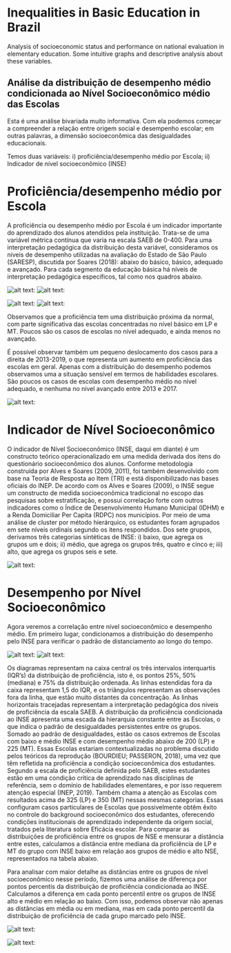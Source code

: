 # Inequalities in Basic Education in Brazil
Analysis of socioeconomic status and performance on national evaluation in elementary education. Some intuitive graphs and descriptive analysis about these variables.

## Análise da distribuição de desempenho médio condicionada ao Nível Socioeconômico médio das Escolas

Esta é uma análise bivariada muito informativa. Com ela podemos começar a compreender a relação entre origem social e desempenho escolar; em outras palavras, a dimensão socioeconômica das desigualdades educacionais.

Temos duas variáveis: i) proficiência/desempenho médio por Escola; ii) Indicador de nível socioeconômico (INSE)

# Proficiência/desempenho médio por Escola

A proficiência ou desempenho médio por Escola é um indicador importante do aprendizado dos alunos atendidos pela instituição. Trata-se de uma variável métrica contínua que varia na escala SAEB de 0-400. Para uma interpretação pedagógica da distribuição desta variável, consideramos os níveis de desempenho utilizadas na avaliação do Estado de São Paulo (SARESP), discutida por Soares (2018): abaixo do básico, básico, adequado e avançado. Para cada segmento da educação básica há níveis de interpretação pedagógica específicos, tal como nos quadros abaixo.

![alt text:](https://github.com/victorgalcantara/SAEB_educ_inequalities_schools/blob/main/niveis_LP.png?raw=true)
![alt text:](https://github.com/victorgalcantara/SAEB_educ_inequalities_schools/blob/main/niveis_MT.png?raw=true)

![alt text:](https://github.com/victorgalcantara/SAEB_educ_inequalities_schools/blob/main/histograms_DesempLP.png?raw=true)
![alt text:](https://github.com/victorgalcantara/SAEB_educ_inequalities_schools/blob/main/histograms_DesempMT.png?raw=true)

Observamos que a proficiência tem uma distribuição próxima da normal, com parte significativa das escolas concentradas no nível básico em LP e MT. Poucos são os casos de escolas no nível adequado, e ainda menos no avançado.

É possível observar também um pequeno deslocamento dos casos para a direita de 2013-2019, o que representa um aumento em proficiência das escolas em geral. Apenas com a distribuição do desempenho podemos observamos uma a situação sensível em termos de habilidades escolares. São poucos os casos de escolas com desempenho médio no nível adequado, e nenhuma no nível avançado entre 2013 e 2017.

![alt text:](https://github.com/victorgalcantara/SAEB_educ_inequalities_schools/blob/main/density_Desemp2013-2019.png?raw=true)

# Indicador de Nível Socioeconômico

O indicador de Nível Socioeconômico (INSE, daqui em diante) é um constructo teórico operacionalizado em uma medida derivada dos itens do questionário socioeconômico dos alunos. Conforme metodologia construída por Alves e Soares (2009, 2011), foi também desenvolvido com base na Teoria de Resposta ao Item (TRI) e está disponibilizado nas bases oficiais do INEP. De acordo com os Alves e Soares (2009), o INSE segue um constructo de medida socioeconômica tradicional no escopo das pesquisas sobre estratificação, e possui correlação forte com outros indicadores como o Índice de Desenvolvimento Humano Municipal (IDHM) e a Renda Domiciliar Per Capita (RDPC) nos municípios. Por meio de uma análise de cluster por método hierárquico, os estudantes foram agrupados em sete níveis ordinais segundo os itens respondidos. Dos sete grupos, derivamos três categorias sintéticas de INSE: i) baixo, que agrega os grupos um e dois; ii) médio, que agrega os grupos três, quatro e cinco e; iii) alto, que agrega os grupos seis e sete.

![alt text:](https://github.com/victorgalcantara/SAEB_educ_inequalities_schools/blob/main/barplot_INSE.png?raw=true)

# Desempenho por Nível Socioeconômico

Agora veremos a correlação entre nível socioeconômico e desempenho médio. Em primeiro lugar, condicionamos a distribuição do desempenho pelo INSE para verificar o padrão de distanciamento ao longo do tempo.

![alt text:](https://github.com/victorgalcantara/SAEB_educ_inequalities_schools/blob/main/density_INSExDesemp.png?raw=true)
![alt text:](https://github.com/victorgalcantara/SAEB_educ_inequalities_schools/blob/main/density_INSExDesemp-MT.png?raw=true)


Os diagramas representam na caixa central os três intervalos interquartis (IQR’s) da distribuição de proficiência, isto é, os pontos 25%, 50% (mediana) e 75% da distribuição ordenada. As linhas estendidas fora da caixa representam 1,5 do IQR, e os triângulos representam as observações fora da linha, que estão muito distantes da concentração. As linhas horizontais tracejadas representam a interpretação pedagógica dos níveis de proficiência da escala SAEB. A distribuição da proficiência condicionada ao INSE apresenta uma escada da hierarquia constante entre as Escolas, o que indica o padrão de desigualdades persistentes entre os grupos. Somado ao padrão de desigualdades, estão os casos extremos de Escolas com baixo e médio INSE e com desempenho médio abaixo de 200 (LP) e 225 (MT). Essas Escolas estariam contextualizadas no problema discutido pelos teóricos da reprodução (BOURDIEU; PASSERON, 2018), uma vez que têm refletida na proficiência a condição socioeconômica dos estudantes. Segundo a escala de proficiência definida pelo SAEB, estes estudantes estão em uma condição crítica de aprendizado nas disciplinas de referência, sem o domínio de habilidades elementares, e por isso requerem atenção especial (INEP, 2019). Também chama a atenção as Escolas com resultados acima de 325 (LP) e 350 (MT) nessas mesmas categorias. Essas configuram casos particulares de Escolas que possivelmente obtêm êxito no controle do background socioeconômico dos estudantes, oferecendo condições institucionais de aprendizado independente da origem social, tratados pela literatura sobre Eficácia escolar.
Para comparar as distribuições de proficiência entre os grupos de NSE e mensurar a distância entre estes, calculamos a distância entre mediana da proficiência de LP e MT do grupo com INSE baixo em relação aos grupos de médio e alto NSE, representados na tabela abaixo.

Para analisar com maior detalhe as distâncias entre os grupos de nível socioeconômico nesse período, fizemos uma análise de diferença por pontos percentis da distribuição de proficiência condicionada ao INSE. Calculamos a diferença em cada ponto percentil entre os grupos de INSE alto e médio em relação ao baixo. Com isso, podemos observar não apenas as distâncias em média ou em mediana, mas em cada ponto percentil da distribuição de proficiência de cada grupo marcado pelo INSE.

![alt text:](https://github.com/victorgalcantara/SAEB_educ_inequalities_schools/blob/main/percentis_INSExDesempLP.png?raw=true)

![alt text:](https://github.com/victorgalcantara/SAEB_educ_inequalities_schools/blob/main/percentis_INSExDesempMT.png?raw=true)
